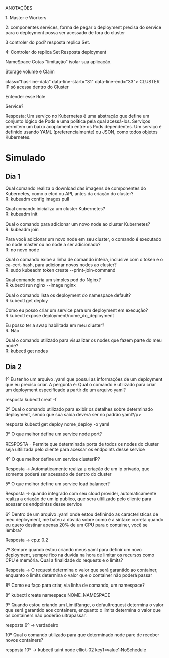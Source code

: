 <p class="has-line-data" data-line-start="31" data-line-end="33">ANOTAÇÕES<br>
<p class="has-line-data" data-line-start="31" data-line-end="33">1: Master e Workers <br>
<p class="has-line-data" data-line-start="31" data-line-end="33">2: componentes services, forma de pegar o deployment precisa do service para o deployment possa ser acessado de fora do cluster<br>
<p class="has-line-data" data-line-start="31" data-line-end="33"> 3 controler do pod? resposta replica Set.<br>
<p class="has-line-data" data-line-start="31" data-line-end="33"> 4: Controler do replica Set Resposta deployment<br>
<p class="has-line-data" data-line-start="31" data-line-end="33"> NameSpace Cotas "limitação" isolar sua aplicação.<br>
<p class="has-line-data" data-line-start="31" data-line-end="33"> Storage volume e Claim  <br>
<p class="has-line-data" data-line-start="31" data-line-end="33"> class="has-line-data" data-line-start="31" data-line-end="33"> CLUSTER IP só acessa dentro do Cluster<br>
<p class="has-line-data" data-line-start="31" data-line-end="33"> Entender esse Role<br>
<p class="has-line-data" data-line-start="31" data-line-end="33"> Service?<br>
<p class="has-line-data" data-line-start="31" data-line-end="33">Resposta: Um serviço no Kubernetes é uma abstração que define um conjunto lógico de Pods e uma política pela qual acessá-los. Serviços permitem um baixo acoplamento entre os Pods      dependentes. Um serviço é definido usando YAML (preferencialmente) ou JSON, como todos objetos Kubernetes.<br>


<h1 class="code-line" data-line-start=0 data-line-end=1 ><a id="Simulado_0"></a>Simulado</h1>
<h2 class="code-line" data-line-start=1 data-line-end=2 ><a id="Dia_1_1"></a>Dia 1</h2>
<p class="has-line-data" data-line-start="4" data-line-end="6">Qual comando realiza o download das imagens de componentes do Kubernetes, como o etcd ou API, antes da criação do cluster?<br>
R: kubeadm config images pull</p>
<p class="has-line-data" data-line-start="7" data-line-end="9">Qual comando inicializa um cluster Kubernetes?<br>
R: kubeadm init</p>
<p class="has-line-data" data-line-start="10" data-line-end="12">Qual o comando para adicionar um novo node ao cluster Kubernetes?<br>
R: kubeadm join</p>
<p class="has-line-data" data-line-start="13" data-line-end="15">Para você adicionar um novo node em seu cluster, o comando é executado no node master ou no node a ser adicionado?<br>
R: no novo node</p>
<p class="has-line-data" data-line-start="16" data-line-end="18">Qual o comando exibe a linha de comando inteira, inclusive com o token e o ca-cert-hash, para adicionar novos nodes ao cluster?<br>
R: sudo kubeadm token create --print-join-command</p>
<p class="has-line-data" data-line-start="19" data-line-end="21">Qual comando cria um simples pod do Nginx?<br>
R:kubectl run nginx --image nginx</p>
<p class="has-line-data" data-line-start="22" data-line-end="24">Qual o comando lista os deployment do namespace default?<br>
R:kubectl get deploy</p>
<p class="has-line-data" data-line-start="25" data-line-end="27">Como eu posso criar um service para um deployment em execução?<br>
R:kubectl expose deployment/nome_do_deployment</p>
<p class="has-line-data" data-line-start="28" data-line-end="30">Eu posso ter a swap habilitada em meu cluster?<br>
R: Não</p>
<p class="has-line-data" data-line-start="31" data-line-end="33">Qual o comando utilizado para visualizar os nodes que fazem parte do meu node?<br>
R: kubectl get nodes</p>


<h2 class="code-line" data-line-start=1 data-line-end=2 ><a id="Dia_1_1"></a>Dia 2</h2>
<p class="has-line-data" data-line-start="28" data-line-end="30">1º  Eu tenho um arquivo .yaml que possui as informações de um deployment que eu preciso criar. A pergunta é: Qual o comando é utilizado para criar um deployment especificado a partir de um arquivo yaml?<br>
<p class="has-line-data" data-line-start="28" data-line-end="30"> resposta kubectl creat -f<br>

 <p class="has-line-data" data-line-start="28" data-line-end="30">2º Qual o comando utilizado para exibir os detalhes sobre determinado deployment, sendo que sua saída deverá ser no padrão yaml?/p>
 <p class="has-line-data" data-line-start="28" data-line-end="30"> resposta kubectl get deploy nome_deploy -o yaml <br>
 <p class="has-line-data" data-line-start="28" data-line-end="30"> 3º O que melhor define um service node port?  <br> 
 <p class="has-line-data" data-line-start="28" data-line-end="30"> RESPOSTA - Permite que determinada porta de todos os nodes do cluster seja ultilizada pelo cliente para acessar os endpoints desse service<br>
 <p class="has-line-data" data-line-start="28" data-line-end="30"> 4º O que melhor define um service clusterIP?  <br>
 <p class="has-line-data" data-line-start="28" data-line-end="30"> Resposta -> Automaticamente realiza a criação de um ip privado, que somente poderá ser acessado de dentro do cluster <br>
<p class="has-line-data" data-line-start="28" data-line-end="30"> 5º O que melhor define um service load balancer?<br>
  <p class="has-line-data" data-line-start="28" data-line-end="30">Resposta -> quando integrado com seu cloud provider, automaticamente realiza a criação de um ip publico, que sera ultilizado pelo cliente para acessar os endpointss desse service <br>
<p class="has-line-data" data-line-start="28" data-line-end="30"> 6º Dentro de um arquivo .yaml onde estou definindo as caracteristicas de meu deployment, me bateu a dúvida sobre como é a sintaxe correta quando eu quero destinar apenas 20% de um CPU para o container, você se lembra?  <br>
<p class="has-line-data" data-line-start="28" data-line-end="30"> Resposta -> cpu: 0.2 <br>
<p class="has-line-data" data-line-start="28" data-line-end="30"> 7º Sempre quando estou criando meus yaml para definir um novo deployment, sempre fico na duvida na hora de limitar os recursos como CPU e memória. Qual a finalidade do requests e o limits?  <br>
<p class="has-line-data" data-line-start="28" data-line-end="30"> Resposta -> O request determina o valor que será garantido ao container, enquanto o limits determina o valor que o container não poderá passar  <br>

<p class="has-line-data" data-line-start="28" data-line-end="30"> 8º Como eu faço para criar, via linha de comando, um namespace? <br>
  <p class="has-line-data" data-line-start="28" data-line-end="30"> 8º kubectl create namespace NOME_NAMESPACE   <br>
    
<p class="has-line-data" data-line-start="28" data-line-end="30"> 9º Quando estou criando um LimitRange, o defaultrequest determina o valor que será garantido aos containers, enquanto o limits determina o valor que os containers não poderão ultrapassar.   <br>
  <p class="has-line-data" data-line-start="28" data-line-end="30"> resposta 9º -> verdadeiro   <br>

<p class="has-line-data" data-line-start="28" data-line-end="30"> 10º Qual o comando utilizado para que determinado node pare de receber novos containers?  <br>
  <p class="has-line-data" data-line-start="28" data-line-end="30"> resposta 10º -> kubectl taint node elliot-02 key1=value1:NoSchedule <br>
    
    
